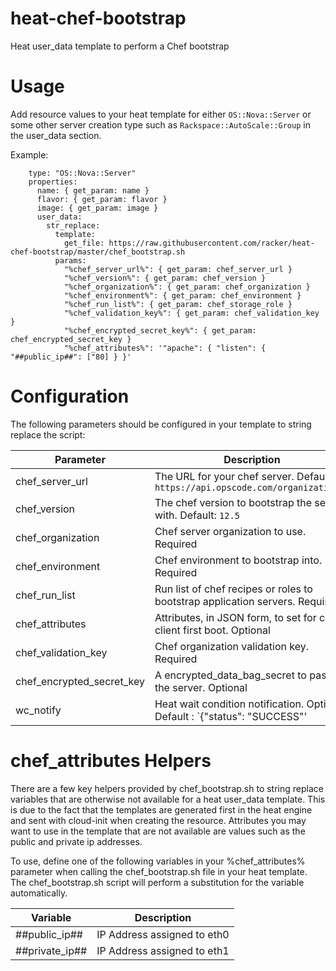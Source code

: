 # heat-chef-bootstrap
Heat user_data template to perform a Chef bootstrap

# Usage
Add resource values to your heat template for either `OS::Nova::Server` or some other server creation type such as `Rackspace::AutoScale::Group` in the user_data section.

Example:
```
    type: "OS::Nova::Server"
    properties:
      name: { get_param: name }
      flavor: { get_param: flavor }
      image: { get_param: image }
      user_data:
        str_replace:
          template:
            get_file: https://raw.githubusercontent.com/racker/heat-chef-bootstrap/master/chef_bootstrap.sh
          params:
            "%chef_server_url%": { get_param: chef_server_url }
            "%chef_version%": { get_param: chef_version }
            "%chef_organization%": { get_param: chef_organization }
            "%chef_environment%": { get_param: chef_environment }
            "%chef_run_list%": { get_param: chef_storage_role }
            "%chef_validation_key%": { get_param: chef_validation_key }
            "%chef_encrypted_secret_key%": { get_param: chef_encrypted_secret_key }
            "%chef_attributes%": '"apache": { "listen": { "##public_ip##": ["80] } }'
```

# Configuration
The following parameters should be configured in your template to string replace the script:

Parameter                 | Description
--------------------------|------------
chef_server_url           | The URL for your chef server. Default - `https://api.opscode.com/organizations/`
chef_version              | The chef version to bootstrap the server with. Default: `12.5`
chef_organization         | Chef server organization to use. Required
chef_environment          | Chef environment to bootstrap into. Required
chef_run_list             | Run list of chef recipes or roles to bootstrap application servers. Required
chef_attributes           | Attributes, in JSON form, to set for chef-client first boot. Optional
chef_validation_key       | Chef organization validation key. Required
chef_encrypted_secret_key | A encrypted_data_bag_secret to pass to the server. Optional 
wc_notify                 | Heat wait condition notification. Optional, Default : `{"status": "SUCCESS"'

# chef_attributes Helpers
There are a few key helpers provided by chef_bootstrap.sh to string replace variables
that are otherwise not available for a heat user_data template. This is due to the fact
that the templates are generated first in the heat engine and sent with cloud-init when
creating the resource. Attributes you may want to use in the template that are
not available are values such as the public and private ip addresses.

To use, define one of the following variables in your %chef_attributes% parameter when
calling the chef_bootstrap.sh file in your heat template. The chef_bootstrap.sh script
will perform a substitution for the variable automatically.

Variable                 | Description
-------------------------|------------
##public_ip##            | IP Address assigned to eth0
##private_ip##           | IP Address assigned to eth1
